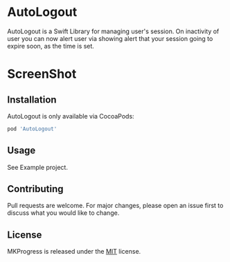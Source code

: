 # AutoLogout

AutoLogout is a Swift Library for managing user's session. On inactivity of user you can now alert user via showing alert that your session going to expire soon, as the time is set.

# ScreenShot


## Installation
AutoLogout is only available via CocoaPods: 
```bash
pod 'AutoLogout'
```

## Usage
See Example project.


## Contributing
Pull requests are welcome. For major changes, please open an issue first to discuss what you would like to change.

## License
MKProgress is released under the [MIT](https://choosealicense.com/licenses/mit/) license.
